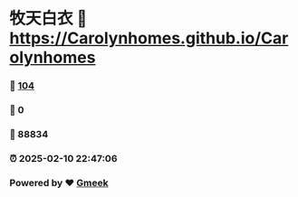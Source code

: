 # 牧天白衣 :link: https://Carolynhomes.github.io/Carolynhomes 
### :page_facing_up: [104](https://Carolynhomes.github.io/Carolynhomes/tag.html) 
### :speech_balloon: 0 
### :hibiscus: 88834 
### :alarm_clock: 2025-02-10 22:47:06 
### Powered by :heart: [Gmeek](https://github.com/Meekdai/Gmeek)
